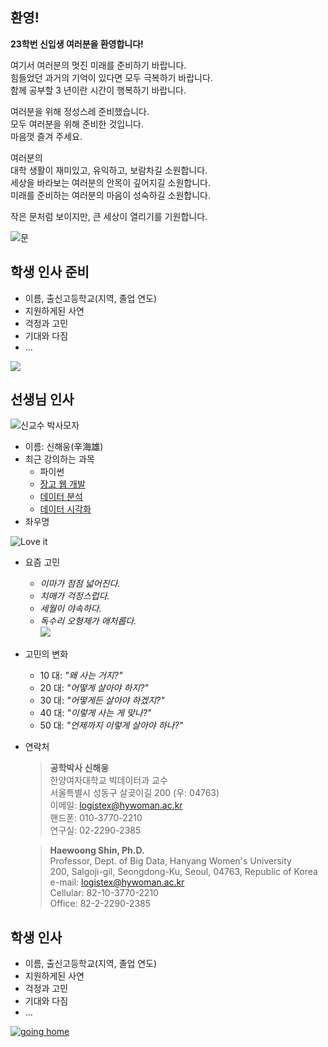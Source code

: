 
## 환영!

**23학번 신입생 여러분을 환영합니다!**   

여기서 여러분의 멋진 미래를 준비하기 바랍니다.  
힘들었던 과거의 기억이 있다면 모두 극복하기 바랍니다.  
함께 공부할 3 년이란 시간이 행복하기 바랍니다.  

여러분을 위해 정성스레 준비했습니다.  
모두 여러분을 위해 준비한 것입니다.  
마음껏 즐겨 주세요.  

여러분의  
대학 생활이 재미있고, 유익하고, 보람차길 소원합니다.  
세상을 바라보는 여러분의 안목이 깊어지길 소원합니다.  
미래를 준비하는 여러분의 마음이 성숙하길 소원합니다.   

작은 문처럼 보이지만, 큰 세상이 열리기를 기원합니다.

![문](https://images.unsplash.com/photo-1524662024870-89fca9b3ab6c?ixid=MXwxMjA3fDB8MHxzZWFyY2h8MTU5fHxmcmVzaG1hbiUyMHdlbGNvbWUlMjBjb25ncmF0dWxhdGlvbnxlbnwwfHwwfA%3D%3D&ixlib=rb-1.2.1&auto=format&fit=crop&w=500&q=60)

## 학생 인사 준비
- 이름, 출신고등학교(지역, 졸업 연도)
- 지원하게된 사연
- 걱정과 고민
- 기대와 다짐
- ...

![](https://gpimg.godpeople.com/2020/04/sns_200429.jpg)

## 선생님 인사
![신교수 박사모자](https://user-images.githubusercontent.com/10287629/103825781-da345780-50b8-11eb-8f34-1e1a98b2049e.png)
- 이름: 신해웅(辛海雄)
- 최근 강의하는 과목
  - 파이썬
  - [장고 웹 개발](https://logistex2021.pythonanywhere.com/)
  - [데이터 분석](https://colab.research.google.com/github/logistex/py4ds/blob/main/py4ds.ipynb?hl=ko#scrollTo=db03870d)
  - [데이터 시각화](https://logistex2021.pythonanywhere.com/chart/alt-interactive/)
- 좌우명

![Love it](https://user-images.githubusercontent.com/10287629/104137834-14686680-53e3-11eb-86a2-1f678016c49c.png)

- 요즘 고민
    - *이마가 점점 넓어진다.*
    - *치매가 걱정스럽다.*
    - *세월이 야속하다.*
    - *독수리 오형제가 애처롭다.*  
    ![](https://encrypted-tbn0.gstatic.com/images?q=tbn:ANd9GcSK3v1Nn1KltTVE1Kh2nXFIhaJ-_MTWfCL7JQ&usqp=CAU)

- 고민의 변화  

  - 10 대: *"왜 사는 거지?"*  
  - 20 대: *"어떻게 살아야 하지?"*  
  - 30 대: *"어떻게든 살아야 하겠지?"*  
  - 40 대: *"이렇게 사는 게 맞나?"*  
  - 50 대: *"언제까지 이렇게 살아야 하나?"*

- 연락처
  > **공학박사 신해웅**  
한양여자대학교 빅데이터과 교수  
서울특별시 성동구 살곶이길 200 (우: 04763)  
이메일: logistex@hywoman.ac.kr    
핸드폰: 010-3770-2210    
연구실: 02-2290-2385

  > **Haewoong Shin, Ph.D.**  
Professor, Dept. of Big Data, Hanyang Women's University  
200, Salgoji-gil, Seongdong-Ku, Seoul, 04763, Republic of Korea  
e-mail: logistex@hywoman.ac.kr  
Cellular: 82-10-3770-2210    
Office: 82-2-2290-2385  

## 학생 인사
- 이름, 출신고등학교(지역, 졸업 연도)
- 지원하게된 사연
- 걱정과 고민
- 기대와 다짐
- ...

[![going home](https://user-images.githubusercontent.com/10287629/104793991-511fcd80-57e8-11eb-86c8-27356c8dd83d.png)](https://logistex.github.io/smart_IT/)
